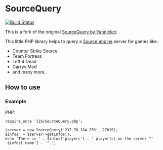 SourceQuery
===========

[![Build Status](https://travis-ci.org/mario-deluna/SourceQuery.svg)](https://travis-ci.org/mario-deluna/SourceQuery)

This is a fork of the original [SourceQuery by Yannickcr](https://github.com/yannickcr/SourceQuery).

This little PHP library helps to query a [Source engine](http://en.wikipedia.org/wiki/Source_%28game_engine%29) server for games like:

 * Counter Strike Source
 * Team Fortress
 * Left 4 Dead
 * Garrys Mod
 * and many more..



How to use
----------

### Example

PHP:

	require_once 'lib/SourceQuery.php';
	
	$server = new SourceQuery('217.70.184.250', 27015);
	$infos  = $server->getInfos();
	echo 'There is ' . $infos['players'] . ' player(s) on the server "' .$infos['name'] . '".';